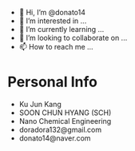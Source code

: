 - 👋 Hi, I’m @donato14
- 👀 I’m interested in ...
- 🌱 I’m currently learning ...
- 💞️ I’m looking to collaborate on ...
- 📫 How to reach me ...

<!---
donato14/donato14 is a ✨ special ✨ repository because its `README.md` (this file) appears on your GitHub profile.
You can click the Preview link to take a look at your changes.
--->
<h1>Personal Info</h1>
<ul>
  <li>Ku Jun Kang</li>
  <li>SOON CHUN HYANG (SCH)</li>
  <li>Nano Chemical Engineering</li>
  <li>doradora132@gmail.com</li>
  <li>donato14@naver.com</li>
</ul>
